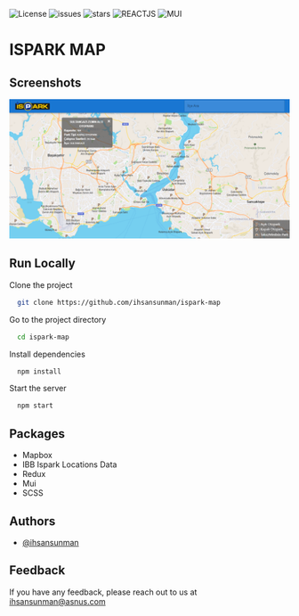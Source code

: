 ![License](https://img.shields.io/github/license/ihsansunman/ispark-map?style=for-the-badge) ![issues](https://img.shields.io/github/issues/ihsansunman/ispark-map?style=for-the-badge) ![stars](https://img.shields.io/github/stars/ihsansunman/ispark-map?style=for-the-badge) ![REACTJS](https://img.shields.io/badge/-ReactJs-61DAFB?logo=react&logoColor=white&style=for-the-badge) ![MUI](https://img.shields.io/badge/-mui-007FFF?logo=mui&logoColor=white&style=for-the-badge)


# ISPARK MAP

## Screenshots

![Screenshot](https://raw.githubusercontent.com/ihsansunman/ispark-map/master/src/images/screenshot.png)

## Run Locally

Clone the project

```bash
  git clone https://github.com/ihsansunman/ispark-map
```

Go to the project directory

```bash
  cd ispark-map
```

Install dependencies

```bash
  npm install
```

Start the server

```bash
  npm start
```

## Packages

- Mapbox
- IBB Ispark Locations Data
- Redux
- Mui
- SCSS

## Authors

- [@ihsansunman](https://www.github.com/ihsansunman)


## Feedback

If you have any feedback, please reach out to us at [ihsansunman@asnus.com](mailto:ihsansunman@asnus.com)
